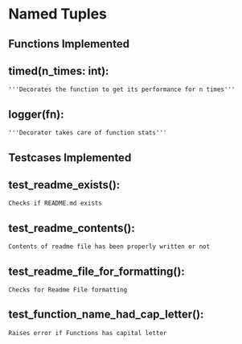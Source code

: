 # Named Tuples

## <b> Functions Implemented </b>

##  timed(n_times: int):
    '''Decorates the function to get its performance for n times'''

## logger(fn):
    '''Decorator takes care of function stats'''



## <b>Testcases Implemented</b>

##  test_readme_exists():
    Checks if README.md exists

##  test_readme_contents():
    Contents of readme file has been properly written or not
   

##  test_readme_file_for_formatting():
    Checks for Readme File formatting

##  test_function_name_had_cap_letter():
    Raises error if Functions has capital letter
